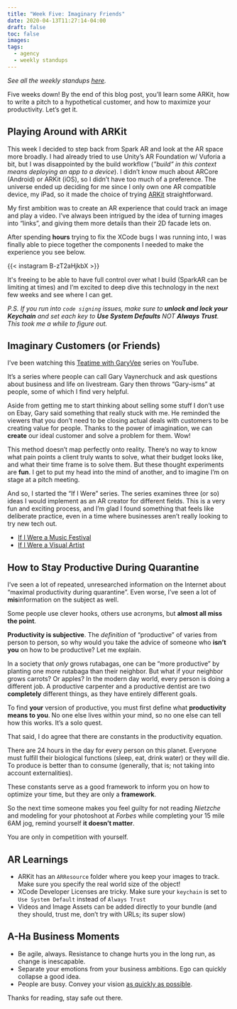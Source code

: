 ```yaml
---
title: "Week Five: Imaginary Friends"
date: 2020-04-13T11:27:14-04:00
draft: false
toc: false
images:
tags: 
  - agency
  - weekly standups
---
```


*See all the weekly standups [here](/tags/weekly-standups/).*

Five weeks down! By the end of this blog post, you’ll learn some ARKit, how to write a pitch to a hypothetical customer, and how to maximize your productivity. Let’s get it.


## Playing Around with ARKit 

This week I decided to step back from Spark AR and look at the AR space more broadly. I had already tried to use Unity’s AR Foundation w/ Vuforia a bit, but I was disappointed by the build workflow (*”build” in this context means deploying an app to a device*). I didn’t know much about ARCore (Android) or ARKit (iOS), so I didn’t have too much of a preference. The universe ended up deciding for me since I only own one AR compatible device, my iPad, so it made the choice of trying [ARKit](https://developer.apple.com/augmented-reality/) straightforward. 

My first ambition was to create an AR experience that could track an image and play a video. I’ve always been intrigued by the idea of turning images into “links”, and giving them more details than their 2D facade lets on.

After spending **hours** trying to fix the XCode bugs I was running into, I was finally able to piece together the components I needed to make the experience you see below. 

{{< instagram B-zT2aHjkbX >}}

It's freeing to be able to have full control over what I build (SparkAR can be limiting at times) and I’m excited to deep dive this technology in the next few weeks and see where I can get.

*P.S. If you run into `code signing` issues, make sure to **unlock and lock your Keychain** and set each key to **Use System Defaults** NOT **Always Trust**. This took me a while to figure out.*

## Imaginary Customers (or Friends)

I’ve been watching this [Teatime with GaryVee](https://www.youtube.com/watch?v=mlw_3BLoeJA) series on YouTube. 

It’s a series where people can call Gary Vaynerchuck and ask questions about business and life on livestream. Gary then throws “Gary-isms” at people, some of which I find very helpful.

Aside from getting me to start thinking about selling some stuff I don’t use on Ebay, Gary said something that really stuck with me. He reminded the viewers that you don’t need to be closing actual deals with customers to be creating value for people. Thanks to the power of imagination, we can **create** our ideal customer and solve a problem for them. Wow! 

This method doesn’t map perfectly onto reality. There’s no way to know what pain points a client truly wants to solve, what their budget looks like, and what their time frame is to solve them. But these thought experiments are **fun**. I get to put my head into the mind of another, and to imagine I’m on stage at a pitch meeting.

And so, I started the “If I Were” series. The series examines three (or so) ideas I would implement as an AR creator for different fields. This is a very fun and exciting process, and I’m glad I found something that feels like deliberate practice, even in a time where businesses aren’t really looking to try new tech out.

- [If I Were a Music Festival](https://www.sharingfiction.com/posts/if-i-were-a-music-festival/)
- [If I Were a Visual Artist](https://www.sharingfiction.com/posts/if-i-were-a-visual-artist/)

## How to Stay Productive During Quarantine

I’ve seen a lot of repeated, unresearched information on the Internet about “maximal productivity during quarantine”. Even worse, I’ve seen a lot of **mis**information on the subject as well. 

Some people use clever hooks, others use acronyms, but **almost all miss the point**.

**Productivity is subjective**. The *definition* of “productive” of varies from person to person, so why would you take the advice of someone who **isn’t you** on how to be productive? Let me explain.

In a society that *only* grows rutabagas, one can be “more productive” by planting one more rutabaga than their neighbor. But what if your neighbor grows carrots? Or apples? In the modern day world, every person is doing a different job. A productive carpenter and a productive dentist are two **completely** different things, as they have entirely different goals.

To find **your** version of productive, you must first define what **productivity means to you**.
No one else lives within your mind, so no one else can tell how this works. It’s a solo quest.

That said, I do agree that there are constants in the productivity equation.

There are 24 hours in the day for every person on this planet. Everyone must fulfill their biological functions (sleep, eat, drink water) or they will die. To produce is better than to consume (generally, that is; not taking into account externalities). 

These constants serve as a good framework to inform you on how to optimize your time, but they are only a **framework**.

So the next time someone makes you feel guilty for not reading *Nietzche* and modeling for your photoshoot at *Forbes* while completing your 15 mile 6AM jog, remind yourself **it doesn’t matter**. 

You are only in competition with yourself.

## AR Learnings

- ARKit has an `ARResource` folder where you keep your images to track. Make sure you specify the real world size of the object!
- XCode Developer Licenses are tricky. Make sure your `keychain` is set to `Use System Default` instead of `Always Trust`
- Videos and Image Assets can be added directly to your bundle (and they should, trust me, don’t try with URLs; its super slow)

## A-Ha Business Moments

- Be agile, always. Resistance to change hurts you in the long run, as change is inescapable.
- Separate your emotions from your business ambitions. Ego can quickly collapse a good idea.
- People are busy. Convey your vision [as quickly as possible](https://www.youtube.com/watch?v=Unzc731iCUY).


Thanks for reading, stay safe out there.

